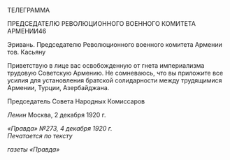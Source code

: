 ТЕЛЕГРАММА

ПРЕДСЕДАТЕЛЮ РЕВОЛЮЦИОННОГО ВОЕННОГО КОМИТЕТА АРМЕНИИ46

Эривань. Председателю Революционного военного комитета Армении тов. Касьяну

Приветствую в лице вас освобожденную от гнета империализма трудовую Совет­скую Армению. Не сомневаюсь, что вы приложите все усилия для установления брат­ской солидарности между трудящимися Армении, Турции, Азербайджана.

Председатель Совета Народных Комиссаров

_Ленин_ Москва, 2 декабря 1920 г.

_«Правда» №273, 4 декабря 1920 г.                                                           Печатается по тексту_

_газеты «Правда»_